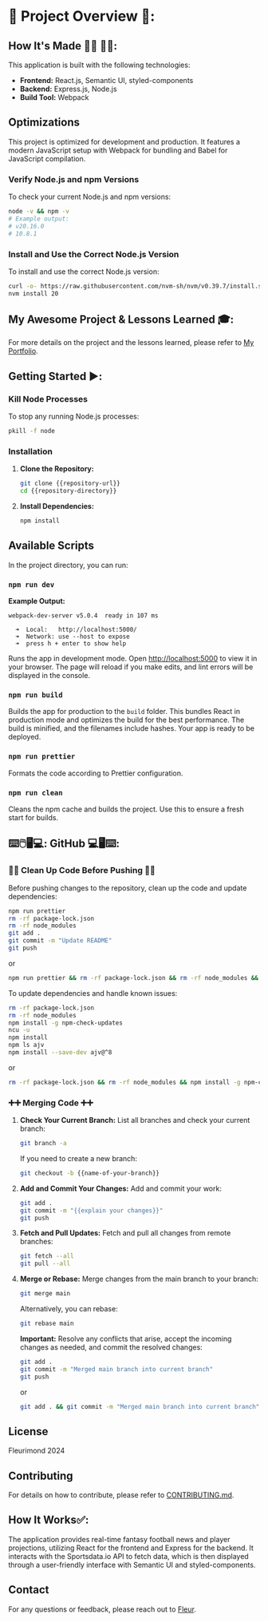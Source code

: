 # :checkered_flag: Project Overview :checkered_flag::

## How It's Made :nut_and_bolt:🔨 :hammer::wrench::

This application is built with the following technologies:

- **Frontend:** React.js, Semantic UI, styled-components
- **Backend:** Express.js, Node.js
- **Build Tool:** Webpack

## Optimizations

This project is optimized for development and production. It features a modern JavaScript setup with Webpack for bundling and Babel for JavaScript compilation.

### Verify Node.js and npm Versions

To check your current Node.js and npm versions:

```bash
node -v && npm -v
# Example output:
# v20.16.0
# 10.8.1
```

### Install and Use the Correct Node.js Version

To install and use the correct Node.js version:

```bash
curl -o- https://raw.githubusercontent.com/nvm-sh/nvm/v0.39.7/install.sh | bash
nvm install 20
```

## My Awesome Project & Lessons Learned :mortar_board::

For more details on the project and the lessons learned, please refer to [My Portfolio](https://johnfleurimond.netlify.app).

## Getting Started :arrow_forward::

### Kill Node Processes

To stop any running Node.js processes:

```bash
pkill -f node
```

### Installation

1. **Clone the Repository:**

   ```bash
   git clone {{repository-url}}
   cd {{repository-directory}}
   ```

2. **Install Dependencies:**
   ```bash
   npm install
   ```

## Available Scripts

In the project directory, you can run:

### `npm run dev`

**Example Output:**

```
webpack-dev-server v5.0.4  ready in 107 ms

  ➜  Local:   http://localhost:5000/
  ➜  Network: use --host to expose
  ➜  press h + enter to show help
```

Runs the app in development mode. Open [http://localhost:5000](http://localhost:5000) to view it in your browser. The page will reload if you make edits, and lint errors will be displayed in the console.

### `npm run build`

Builds the app for production to the `build` folder. This bundles React in production mode and optimizes the build for the best performance. The build is minified, and the filenames include hashes. Your app is ready to be deployed.

### `npm run prettier`

Formats the code according to Prettier configuration.

### `npm run clean`

Cleans the npm cache and builds the project. Use this to ensure a fresh start for builds.

## :keyboard::computer_mouse::desktop_computer::computer:: GitHub :computer::desktop_computer::keyboard::

### :broom::soap: Clean Up Code Before Pushing :soap::broom:

Before pushing changes to the repository, clean up the code and update dependencies:

```bash
npm run prettier
rm -rf package-lock.json
rm -rf node_modules
git add .
git commit -m "Update README"
git push
```

or

```bash
npm run prettier && rm -rf package-lock.json && rm -rf node_modules && git add . && git commit -m "Update README" && git push
```

To update dependencies and handle known issues:

```bash
rm -rf package-lock.json
rm -rf node_modules
npm install -g npm-check-updates
ncu -u
npm install
npm ls ajv
npm install --save-dev ajv@^8
```

or

```bash
rm -rf package-lock.json && rm -rf node_modules && npm install -g npm-check-updates && ncu -u && npm install && npm ls ajv && npm install --save-dev ajv@^8
```

### :heavy_plus_sign::heavy_plus_sign: Merging Code :heavy_plus_sign::heavy_plus_sign:

1. **Check Your Current Branch:**
   List all branches and check your current branch:

   ```bash
   git branch -a
   ```

   If you need to create a new branch:

   ```bash
   git checkout -b {{name-of-your-branch}}
   ```

2. **Add and Commit Your Changes:**
   Add and commit your work:

   ```bash
   git add .
   git commit -m "{{explain your changes}}"
   git push
   ```

3. **Fetch and Pull Updates:**
   Fetch and pull all changes from remote branches:

   ```bash
   git fetch --all
   git pull --all
   ```

4. **Merge or Rebase:**
   Merge changes from the main branch to your branch:

   ```bash
   git merge main
   ```

   Alternatively, you can rebase:

   ```bash
   git rebase main
   ```

   **Important:** Resolve any conflicts that arise, accept the incoming changes as needed, and commit the resolved changes:

   ```bash
   git add .
   git commit -m "Merged main branch into current branch"
   git push
   ```

   or

   ```bash
   git add . && git commit -m "Merged main branch into current branch" && git push
   ```

## License

Fleurimond 2024

## Contributing

For details on how to contribute, please refer to [CONTRIBUTING.md](./CONTRIBUTING.md).

## How It Works:white_check_mark::

The application provides real-time fantasy football news and player projections, utilizing React for the frontend and Express for the backend. It interacts with the Sportsdata.io API to fetch data, which is then displayed through a user-friendly interface with Semantic UI and styled-components.

## Contact

For any questions or feedback, please reach out to [Fleur](https://johnfleurimond.netlify.app).
